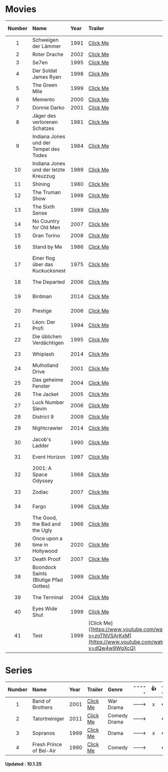 # Movies                                                                                                                                                                                                 

| Number | Name | Year | Trailer | Genre | ----- | 👍 | ----- | Denied | Queue |
| :---: | :--- | :--- | :--- | :--- | ---: | :---: | :--- | :---: | :---: |
| 1 | Schweigen der Lämmer | 1991 | [Click Me](https://www.youtube.com/watch?v=6iB21hsprAQ) | Thriller | ---> | x | <--- |  |  |
| 2 | Roter Drache | 2002 | [Click Me](https://www.youtube.com/watch?v=Cln4p9DxnGI) | Thriller | ---> | x | <--- |  |  |
| 3 | Se7en | 1995 | [Click Me](https://www.youtube.com/watch?v=znmZoVkCjpI) | Thriller | ---> | x | <--- |  |  |
| 4 | Der Soldat James Ryan  |1998 | [Click Me](https://www.youtube.com/watch?v=9CiW_DgxCnQ) | War Drama | ---> |  | <--- |  |  |
| 5 | The Green Mile | 1999 | [Click Me](https://www.youtube.com/watch?v=Ki4haFrqSrw) | Drama | ---> |  | <--- |  |  |
| 6 | Memento | 2000 | [Click Me](https://www.youtube.com/watch?v=4CV41hoyS8A) | Thriller | ---> |  | <--- |  |  |
| 7 | Donnie Darko | 2001 | [Click Me](https://www.youtube.com/watch?v=bzLn8sYeM9o) | Thriller | ---> |  | <--- |  |  |
| 8 | Jäger des verlorenen Schatzes | 1981 | [Click Me](https://www.youtube.com/watch?v=0xQSIdSRlAk) | Action | ---> |  | <--- |  |  |
| 9 | Indiana Jones und der Tempel des Todes | 1984 | [Click Me](https://www.youtube.com/watch?v=WBdyLyijZhU) | Action | ---> |  | <--- |  |  |
| 10 | Indiana Jones und der letzte Kreuzzug  | 1989 | [Click Me](https://www.youtube.com/watch?v=DKg36LBVgfg) | Action | ---> |  | <--- |  |  |
| 11 | Shining | 1980 | [Click Me](https://www.youtube.com/watch?v=S014oGZiSdI) | Thriller | ---> |  | <--- |  |  |
| 12 | The Truman Show | 1998 | [Click Me](https://www.youtube.com/watch?v=dlnmQbPGuls) | Comedy Drama | ---> | x | <--- |  |  |
| 13 | The Sixth Sense | 1999 | [Click Me](https://www.youtube.com/watch?v=3-ZP95NF_Wk) | Thriller | ---> |  | <--- |  |  |
| 14 | No Country for Old Men  | 2007 | [Click Me](https://www.youtube.com/watch?v=38A__WT3-o0) | Crime Drama | ---> | x | <--- |  |  | 
| 15 | Gran Torino | 2008 | [Click Me](https://www.youtube.com/watch?v=RMhbr2XQblk) | Drama | ---> | x | <--- |  |  |
| 16 | Stand by Me | 1986 | [Click Me](https://www.youtube.com/watch?v=jaiZ6ZQoO-Y) | Adventure Comedy | ---> |  | <--- |  |  |
| 17 | Einer flog über das Kuckucksnest | 1975 | [Click Me](https://www.youtube.com/watch?v=OXrcDonY-B8) | Drama | ---> | x | <--- |  |  |
| 18 | The Departed | 2006 | [Click Me](https://www.youtube.com/watch?v=r-MiSNsCdQ4) | Crime Drama | ---> |  | <--- |  |  |
| 19 | Birdman | 2014 | [Click Me](https://www.youtube.com/watch?v=uJfLoE6hanc) | Comedy Drama | ---> |  | <--- |  |  |
| 20 | Prestige | 2006 | [Click Me](https://www.youtube.com/watch?v=RLtaA9fFNXU) | Drama Mystery | ---> |  | <--- |  |  |
| 21 | Léon: Der Profi | 1994 | [Click Me](https://www.youtube.com/watch?v=aNQqoExfQsg) | Action Crime | ---> |  | <--- |  |  |
| 22 | Die üblichen Verdächtigen | 1995 | [Click Me](https://www.youtube.com/watch?v=x3t0Nc6fg7w) | Crime Drama | ---> |  | <--- |  |  |
| 23 | Whiplash | 2014 | [Click Me](https://www.youtube.com/watch?v=7d_jQycdQGo) | Drama Music | ---> |  | <--- |  |  |
| 24 | Mulholland Drive | 2001 | [Click Me](https://www.youtube.com/watch?v=jbZJ487oJlY) | Neo-Noir Mystery | ---> | x | <--- |  |  |
| 25 | Das geheime Fenster | 2004 | [Click Me](https://www.youtube.com/watch?v=IfZiVFZEJes) | Thriller | ---> | x | <--- |  |  |
| 26 | The Jacket | 2005 | [Click Me](https://www.youtube.com/watch?v=3fPd7_LFOL4) | Thriller | ---> | x | <--- |  |  |
| 27 | Luck Number Slevin | 2006 | [Click Me](https://www.youtube.com/watch?v=mGQmSCQrKKQ) | Thriller | ---> |  | <--- |  |  |
| 28 | District 9 | 2009 | [Click Me](https://www.youtube.com/watch?v=DyLUwOcR5pk) | Si-fi | ---> |  | <--- |  |  |
| 29 | Nightcrawler | 2014 | [Click Me](https://www.youtube.com/watch?v=u1uP_8VJkDQ) | Neo-Noir Thriller | ---> | x | <--- |  |  |
| 30 | Jacob's Ladder | 1990 | [Click Me](https://www.youtube.com/watch?v=tLulu1Ovi2c) | Thriller | ---> |  | <--- |  |  |
| 31 | Event Horizon  | 1997 | [Click Me](https://www.youtube.com/watch?v=2nlkEY-3CMI) | Si-fi Horror | ---> | x | <--- |  |  |
| 32 | 2001: A Space Odyssey | 1968 | [Click Me](https://www.youtube.com/watch?v=oR_e9y-bka0) | Si-fi Horror | ---> | x | <--- |  |  |
| 33 | Zodiac | 2007 | [Click Me](https://www.youtube.com/watch?v=yNncHPl1UXg) | Thriller Drama | ---> | x | <--- |  |  |
| 34 | Fargo | 1996 | [Click Me](https://www.youtube.com/watch?v=h2tY82z3xXU) | Drama Comedy | ---> |  | <--- |  |  |
| 35 | The Good, the Bad and the Ugly | 1966 | [Click Me](https://www.youtube.com/watch?v=WCN5JJY_wiA) | Western | ---> | x | <--- |  |  |
| 36 | Once upon a time in Hollywood | 2020 | [Click Me](https://www.youtube.com/watch?v=ELeMaP8EPAA) | Tarantino | ---> | x | <--- |  |  |
| 37 | Death Proof | 2007 | [Click Me](https://www.youtube.com/watch?v=EAPy76vxF5s) | Tarantino | ---> | x | <--- |  |  |
| 38 | Boondock Saints (Blutige Pfad Gottes) | 1999 | [Click Me](https://www.youtube.com/watch?v=IMs4ESRJuCU) | Action Thriller | ---> | x | <--- |  |  |
| 39 | The Terminal | 2004 | [Click Me](https://www.youtube.com/watch?v=iZqQRmhRvyg) | Tragic Comedy | ---> |  | <--- |  |  |
| 40 | Eyes Wide Shut | 1999 | [Click Me](https://www.youtube.com/watch?v=zoTNVSArKxM) | Mystery Drama | ---> |  | <--- |  |  |
| 41 | Test | 1999 | [Click Me]([https://www.youtube.com/watch?v=zoTNVSArKxM](https://www.youtube.com/watch?v=dQw4w9WgXcQ) | Fancy Funk | ---> |  | <--- |  |  |









# Series


| Number | Name | Year | Trailer | Genre | ----- | 👍 | ----- | Denied | Queue |
| :---: | :--- | :--- | :--- | :--- | ---: | :---: | :--- | :---: | :---: |
| 1 | Band of Brothers | 2001 | [Click Me](https://www.youtube.com/watch?v=KKRBAFlN5ww) | War Drama | ---> | x | <--- |  |  |
| 2 | Tatortreiniger | 2011 | [Click Me](https://www.youtube.com/watch?v=aRAQDNnmGRU) | Comedy Drama | ---> |  | <--- |  |  |
| 3 | Sopranos | 1999 | [Click Me](https://www.youtube.com/watch?v=Q8cBFvpqmH0) | Drama | ---> | x | <--- |  |  |
| 4 | Fresh Prince of Bel-Air | 1990 | [Click Me](https://www.youtube.com/watch?v=a4NCnH7RPZY) | Comedy | ---> |  | <--- |  |  |









#### **Updated : 10.1.25**
